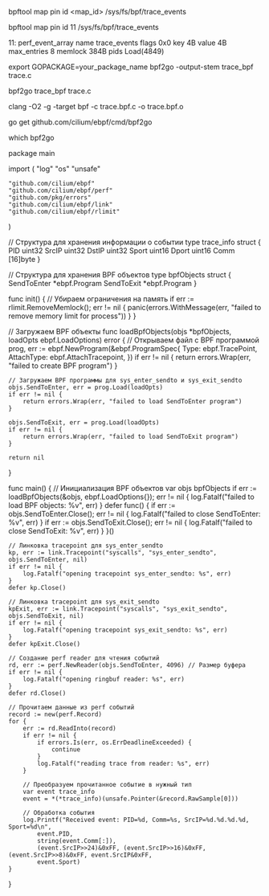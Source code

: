 

bpftool map pin id <map_id> /sys/fs/bpf/trace_events

bpftool map pin id 11 /sys/fs/bpf/trace_events


11: perf_event_array  name trace_events  flags 0x0
        key 4B  value 4B  max_entries 8  memlock 384B
        pids Load(4849)


export GOPACKAGE=your_package_name
bpf2go -output-stem trace_bpf trace.c

bpf2go trace_bpf trace.c





clang -O2 -g -target bpf -c trace.bpf.c -o trace.bpf.o

go get github.com/cilium/ebpf/cmd/bpf2go

which bpf2go


package main

import (
	"log"
	"os"
	"unsafe"

	"github.com/cilium/ebpf"
	"github.com/cilium/ebpf/perf"
	"github.com/pkg/errors"
	"github.com/cilium/ebpf/link"
	"github.com/cilium/ebpf/rlimit"
)

// Структура для хранения информации о событии
type trace_info struct {
	PID    uint32
	SrcIP  uint32
	DstIP  uint32
	Sport  uint16
	Dport  uint16
	Comm   [16]byte
}

// Структура для хранения BPF объектов
type bpfObjects struct {
	SendToEnter *ebpf.Program
	SendToExit  *ebpf.Program
}

func init() {
	// Убираем ограничения на память
	if err := rlimit.RemoveMemlock(); err != nil {
		panic(errors.WithMessage(err, "failed to remove memory limit for process"))
	}
}

// Загружаем BPF объекты
func loadBpfObjects(objs *bpfObjects, loadOpts ebpf.LoadOptions) error {
	// Открываем файл с BPF программой
	prog, err := ebpf.NewProgram(&ebpf.ProgramSpec{
		Type:       ebpf.TracePoint,
		AttachType: ebpf.AttachTracepoint,
	})
	if err != nil {
		return errors.Wrap(err, "failed to create BPF program")
	}

	// Загружаем BPF программы для sys_enter_sendto и sys_exit_sendto
	objs.SendToEnter, err = prog.Load(loadOpts)
	if err != nil {
		return errors.Wrap(err, "failed to load SendToEnter program")
	}

	objs.SendToExit, err = prog.Load(loadOpts)
	if err != nil {
		return errors.Wrap(err, "failed to load SendToExit program")
	}

	return nil
}

func main() {
	// Инициализация BPF объектов
	var objs bpfObjects
	if err := loadBpfObjects(&objs, ebpf.LoadOptions{}); err != nil {
		log.Fatalf("failed to load BPF objects: %v", err)
	}
	defer func() {
		if err := objs.SendToEnter.Close(); err != nil {
			log.Fatalf("failed to close SendToEnter: %v", err)
		}
		if err := objs.SendToExit.Close(); err != nil {
			log.Fatalf("failed to close SendToExit: %v", err)
		}
	}()

	// Линковка tracepoint для sys_enter_sendto
	kp, err := link.Tracepoint("syscalls", "sys_enter_sendto", objs.SendToEnter, nil)
	if err != nil {
		log.Fatalf("opening tracepoint sys_enter_sendto: %s", err)
	}
	defer kp.Close()

	// Линковка tracepoint для sys_exit_sendto
	kpExit, err := link.Tracepoint("syscalls", "sys_exit_sendto", objs.SendToExit, nil)
	if err != nil {
		log.Fatalf("opening tracepoint sys_exit_sendto: %s", err)
	}
	defer kpExit.Close()

	// Создание perf reader для чтения событий
	rd, err := perf.NewReader(objs.SendToEnter, 4096) // Размер буфера
	if err != nil {
		log.Fatalf("opening ringbuf reader: %s", err)
	}
	defer rd.Close()

	// Прочитаем данные из perf событий
	record := new(perf.Record)
	for {
		err := rd.ReadInto(record)
		if err != nil {
			if errors.Is(err, os.ErrDeadlineExceeded) {
				continue
			}
			log.Fatalf("reading trace from reader: %s", err)
		}

		// Преобразуем прочитанное событие в нужный тип
		var event trace_info
		event = *(*trace_info)(unsafe.Pointer(&record.RawSample[0]))

		// Обработка события
		log.Printf("Received event: PID=%d, Comm=%s, SrcIP=%d.%d.%d.%d, Sport=%d\n",
			event.PID,
			string(event.Comm[:]),
			(event.SrcIP>>24)&0xFF, (event.SrcIP>>16)&0xFF, (event.SrcIP>>8)&0xFF, event.SrcIP&0xFF,
			event.Sport)
	}
}
